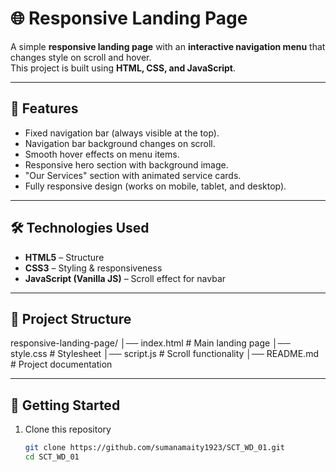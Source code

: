
# 🌐 Responsive Landing Page  

A simple **responsive landing page** with an **interactive navigation menu** that changes style on scroll and hover.  
This project is built using **HTML, CSS, and JavaScript**.  

---

## 📌 Features
- Fixed navigation bar (always visible at the top).  
- Navigation bar background changes on scroll.  
- Smooth hover effects on menu items.  
- Responsive hero section with background image.  
- "Our Services" section with animated service cards.  
- Fully responsive design (works on mobile, tablet, and desktop).  

---

## 🛠️ Technologies Used
- **HTML5** – Structure  
- **CSS3** – Styling & responsiveness  
- **JavaScript (Vanilla JS)** – Scroll effect for navbar  

---

## 📂 Project Structure
responsive-landing-page/
│── index.html # Main landing page
│── style.css # Stylesheet
│── script.js # Scroll functionality
│── README.md # Project documentation

---

## 🚀 Getting Started  

1. Clone this repository  
   ```bash
   git clone https://github.com/sumanamaity1923/SCT_WD_01.git
   cd SCT_WD_01

